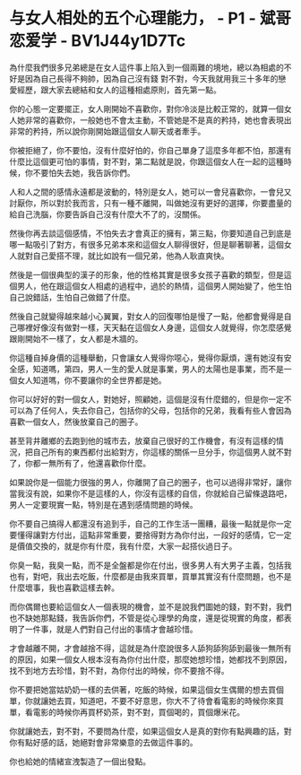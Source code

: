 # 与女人相处的五个心理能力， - P1 - 斌哥恋爱学 - BV1J44y1D7Tc

為什麼我們很多兄弟總是在女人這件事上陷入到一個兩難的境地，總以為相處的不好是因為自己長得不夠帥，因為自己沒有錢 對不對，今天我就用我三十多年的戀愛經歷，跟大家去總結和女人的這種相處原則，首先第一點。

你的心態一定要擺正，女人剛開始不喜歡你，對你冷淡是比較正常的，就算一個女人她非常的喜歡你，一般她也不會太主動，不管她是不是真的矜持，她也會表現出非常的矜持，所以說你剛開始跟這個女人聊天或者牽手。

你被拒絕了，你不要怕，沒有什麼好怕的，你自己單身了這麼多年都不怕，那還有什麼比這個更可怕的事情，對不對，第二點就是說，你跟這個女人在一起的這種時候，你不要怕失去她，我告訴你們。

人和人之間的感情永遠都是波動的，特別是女人，她可以一會兒喜歡你，一會兒又討厭你，所以對於我而言，只有一種不離開，叫做她沒有更好的選擇，你要盡量的給自己洗腦，你要告訴自己沒有什麼大不了的，沒關係。

然後你再去談這個感情，不怕失去才會真正的擁有，第三點，你要知道自己到底是哪一點吸引了對方，有很多兄弟本來和這個女人聊得很好，但是聊著聊著，這個女人就對自己愛搭不理，就比如說有一個兄弟，他為人耿直爽快。

然後是一個很典型的漢子的形象，他的性格其實是很多女孩子喜歡的類型，但是這個男人，他在跟這個女人相處的過程中，過於的熱情，這個男人開始變了，他生怕自己說錯話，生怕自己做錯了什麼。

然後自己就變得越來越小心翼翼，對女人的回復哪怕是慢了一點，他都會覺得是自己哪裡好像沒有做對一樣，天天黏在這個女人身邊，這個女人就覺得，你怎麼感覺跟剛開始不一樣了，女人都是木牆的。

你這種自掉身價的這種舉動，只會讓女人覺得你噁心，覺得你厭煩，還有她沒有安全感，知道嗎，第四，男人一生的愛人就是事業，男人的太陽也是事業，而不是一個女人知道嗎，你不要讓你的全世界都是她。

你可以好好的對一個女人，對她好，照顧她，這個是沒有什麼錯的，但是你一定不可以為了任何人，失去你自己，包括你的父母，包括你的兄弟，我看有些人會因為喜歡一個女人，然後放棄自己的圈子。

甚至背井離鄉的去跑到他的城市去，放棄自己很好的工作機會，有沒有這樣的情況，把自己所有的東西都付出給對方，你這樣的關係一旦分手，你這個男人就不對了，你都一無所有了，他還喜歡你什麼。

如果說你是一個能力很強的男人，你離開了自己的圈子，也可以過得非常好，讓你當我沒有說，如果你不是這樣的人，你沒有這樣的自信，你就給自己留條退路吧，男人一定要現實一點，特別是在遇到感情問題的時候。

你不要自己搞得人都還沒有追到手，自己的工作生活一團糟，最後一點就是你一定要懂得讓對方付出，這點非常重要，要捨得對方為你付出，一段好的感情，它一定是價值交換的，就是你有什麼，我有什麼，大家一起搭伙過日子。

你臭一點，我臭一點，而不是全盤都是你在付出，很多男人有大男子主義，包括我也有，對吧，我出去吃飯，什麼都是由我來買單，買單其實沒有什麼問題，也不是什麼壞事，我也喜歡這樣去幹。

而你偶爾也要給這個女人一個表現的機會，並不是說我們圖她的錢，對不對，我們也不缺她那點錢，我告訴你們，不管是從心理學的角度，還是從現實的角度，都表明了一件事，就是人們對自己付出的事情才會越珍惜。

才會越離不開，才會越捨不得，這就是為什麼說很多人舔狗舔狗舔到最後一無所有的原因，如果一個女人根本沒有為你付出什麼，那麼她想珍惜，她都找不到原因，找不到地方去珍惜，對不對，為你付出的時候，你不要捨不得。

你不要把她當姑奶奶一樣的去供著，吃飯的時候，如果這個女生偶爾的想去買個單，你就讓她去買，知道吧，不要不好意思，你大不了待會看電影的時候你來買單，看電影的時候你再買杯奶茶，對不對，買個喝的，買個爆米花。

你就讓她去，對不對，不要問為什麼，如果這個女人是真的對你有點興趣的話，對你有點好感的話，她絕對會非常樂意的去做這件事的。

你也給她的情緒宣洩製造了一個出發點。